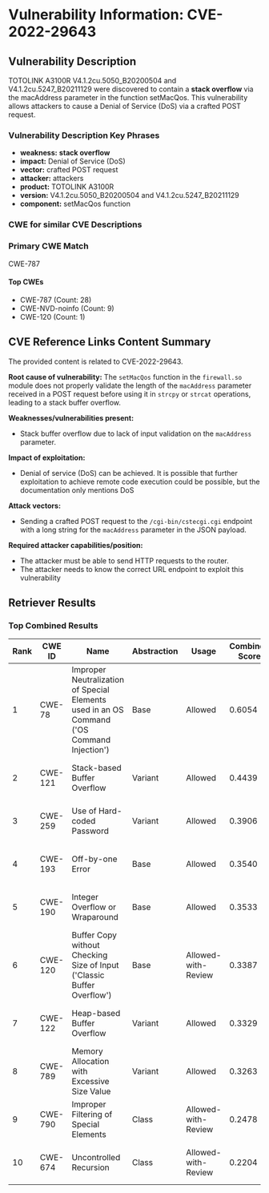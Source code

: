 # Vulnerability Information: CVE-2022-29643

## Vulnerability Description
TOTOLINK A3100R V4.1.2cu.5050_B20200504 and V4.1.2cu.5247_B20211129 were discovered to contain a **stack overflow** via the macAddress parameter in the function setMacQos. This vulnerability allows attackers to cause a Denial of Service (DoS) via a crafted POST request.

### Vulnerability Description Key Phrases
- **weakness:** **stack overflow**
- **impact:** Denial of Service (DoS)
- **vector:** crafted POST request
- **attacker:** attackers
- **product:** TOTOLINK A3100R
- **version:** V4.1.2cu.5050_B20200504 and V4.1.2cu.5247_B20211129
- **component:** setMacQos function

### CWE for similar CVE Descriptions
### Primary CWE Match
CWE-787

#### Top CWEs
- CWE-787 (Count: 28)
- CWE-NVD-noinfo (Count: 9)
- CWE-120 (Count: 1)

## CVE Reference Links Content Summary
The provided content is related to CVE-2022-29643.

**Root cause of vulnerability:**
The `setMacQos` function in the `firewall.so` module does not properly validate the length of the `macAddress` parameter received in a POST request before using it in `strcpy` or `strcat` operations, leading to a stack buffer overflow.

**Weaknesses/vulnerabilities present:**
- Stack buffer overflow due to lack of input validation on the `macAddress` parameter.

**Impact of exploitation:**
- Denial of service (DoS) can be achieved. It is possible that further exploitation to achieve remote code execution could be possible, but the documentation only mentions DoS

**Attack vectors:**
- Sending a crafted POST request to the `/cgi-bin/cstecgi.cgi` endpoint with a long string for the `macAddress` parameter in the JSON payload.

**Required attacker capabilities/position:**
- The attacker must be able to send HTTP requests to the router.
- The attacker needs to know the correct URL endpoint to exploit this vulnerability

## Retriever Results

### Top Combined Results

| Rank | CWE ID | Name | Abstraction | Usage | Combined Score | Retrievers | Individual Scores |
|------|--------|------|-------------|-------|---------------|------------|-------------------|
| 1 | CWE-78 | Improper Neutralization of Special Elements used in an OS Command ('OS Command Injection') | Base | Allowed | 0.6054 | dense, sparse, graph | dense: 0.565, sparse: 0.228, graph: 0.538 |
| 2 | CWE-121 | Stack-based Buffer Overflow | Variant | Allowed | 0.4439 | dense, sparse | dense: 0.638, sparse: 0.283 |
| 3 | CWE-259 | Use of Hard-coded Password | Variant | Allowed | 0.3906 | dense, sparse | dense: 0.562, sparse: 0.248 |
| 4 | CWE-193 | Off-by-one Error | Base | Allowed | 0.3540 | dense, sparse | dense: 0.516, sparse: 0.167 |
| 5 | CWE-190 | Integer Overflow or Wraparound | Base | Allowed | 0.3533 | dense, sparse | dense: 0.524, sparse: 0.159 |
| 6 | CWE-120 | Buffer Copy without Checking Size of Input ('Classic Buffer Overflow') | Base | Allowed-with-Review | 0.3387 | dense, sparse | dense: 0.521, sparse: 0.165 |
| 7 | CWE-122 | Heap-based Buffer Overflow | Variant | Allowed | 0.3329 | dense, sparse | dense: 0.527, sparse: 0.169 |
| 8 | CWE-789 | Memory Allocation with Excessive Size Value | Variant | Allowed | 0.3263 | dense, sparse | dense: 0.516, sparse: 0.166 |
| 9 | CWE-790 | Improper Filtering of Special Elements | Class | Allowed-with-Review | 0.2478 | dense, sparse | dense: 0.575, sparse: 0.235 |
| 10 | CWE-674 | Uncontrolled Recursion | Class | Allowed-with-Review | 0.2204 | dense, sparse | dense: 0.518, sparse: 0.203 |

